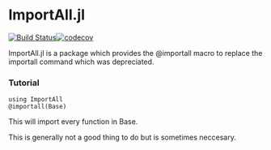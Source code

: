 # ImportAll.jl

[![Build Status](https://travis-ci.org/NTimmons/ImportAll.jl.svg?branch=master)](https://travis-ci.org/NTimmons/ImportAll.jl)[![codecov](https://codecov.io/gh/NTimmons/ImportAll.jl/branch/master/graph/badge.svg)](https://codecov.io/gh/NTimmons/ImportAll.jl)

ImportAll.jl is a package which provides the @importall macro to replace the importall command which was depreciated.


### Tutorial
```
using ImportAll
@importall(Base)
```
This will import every function in Base.

This is generally not a good thing to do but is sometimes neccesary.
